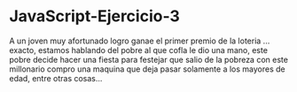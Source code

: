 # JavaScript-Ejercicio-3
A un joven muy afortunado logro ganae el primer premio de la loteria ... exacto, estamos hablando del pobre al que cofla le dio una mano, este pobre decide hacer una fiesta para festejar que salio de la pobreza con este millonario compro una maquina que deja pasar solamente a los mayores de edad, entre otras cosas...

